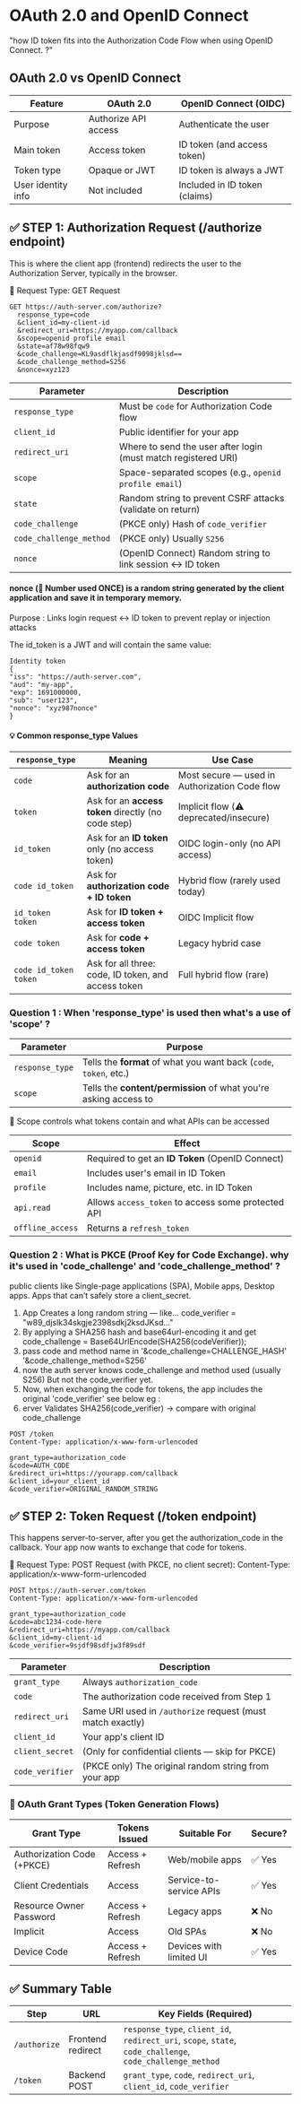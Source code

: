 #  OAuth 2.0 and  OpenID Connect    
   "how ID token fits into the Authorization Code Flow when using OpenID Connect. ?"

##  OAuth 2.0 vs OpenID Connect

| Feature            | OAuth 2.0            | OpenID Connect (OIDC)         |
| ------------------ | -------------------- | ----------------------------- |
| Purpose            | Authorize API access | Authenticate the user         |
| Main token         | Access token         | ID token (and access token)   |
| Token type         | Opaque or JWT        | ID token is always a JWT      |
| User identity info | Not included         | Included in ID token (claims) |


## ✅ STEP 1: Authorization Request (/authorize endpoint)

This is where the client app (frontend) redirects the user to the Authorization Server, typically in the browser.

🔹 Request Type: GET Request
```
GET https://auth-server.com/authorize?
  response_type=code
  &client_id=my-client-id
  &redirect_uri=https://myapp.com/callback
  &scope=openid profile email
  &state=af78w98fqw9
  &code_challenge=KL9asdflkjasdf9098jklsd==
  &code_challenge_method=S256
  &nonce=xyz123
```

| Parameter               | Description                                                    |
| ----------------------- | -------------------------------------------------------------- |
| `response_type`         | Must be `code` for Authorization Code flow                     |
| `client_id`             | Public identifier for your app                                 |
| `redirect_uri`          | Where to send the user after login (must match registered URI) |
| `scope`                 | Space-separated scopes (e.g., `openid profile email`)          |
| `state`                 | Random string to prevent CSRF attacks (validate on return)     |
| `code_challenge`        | (PKCE only) Hash of `code_verifier`                            |
| `code_challenge_method` | (PKCE only) Usually `S256`                                     |
| `nonce`                 | (OpenID Connect) Random string to link session ↔ ID token      |

#### nonce (🔑 Number used ONCE) is a random string generated by the client application and save it in temporary memory.
Purpose : Links login request ↔ ID token to prevent replay or injection attacks

The id_token is a JWT and will contain the same value:
  ```
  Identity token
  {
  "iss": "https://auth-server.com",
  "aud": "my-app",
  "exp": 1691000000,
  "sub": "user123",
  "nonce": "xyz987nonce"
  }

  ```
#### 💡 Common response_type Values

| `response_type`       | Meaning                                             | Use Case                                      |
| --------------------- | --------------------------------------------------- | --------------------------------------------- |
| `code`                | Ask for an **authorization code**                   | Most secure — used in Authorization Code flow |
| `token`               | Ask for an **access token** directly (no code step) | Implicit flow (⚠️ deprecated/insecure)        |
| `id_token`            | Ask for an **ID token** only (no access token)      | OIDC login-only (no API access)               |
| `code id_token`       | Ask for **authorization code + ID token**           | Hybrid flow (rarely used today)               |
| `id_token token`      | Ask for **ID token + access token**                 | OIDC Implicit flow                            |
| `code token`          | Ask for **code + access token**                     | Legacy hybrid case                            |
| `code id_token token` | Ask for all three: code, ID token, and access token | Full hybrid flow (rare)                       |

### Question 1 : When 'response_type' is used then what's a use of 'scope' ?

| Parameter       | Purpose                                                            |
| --------------- | ------------------------------------------------------------------ |
| `response_type` | Tells the **format** of what you want back (`code`, `token`, etc.) |
| `scope`         | Tells the **content/permission** of what you're asking access to   |

🧠 Scope controls what tokens contain and what APIs can be accessed

| Scope            | Effect                                             |
| ---------------- | -------------------------------------------------- |
| `openid`         | Required to get an **ID Token** (OpenID Connect)   |
| `email`          | Includes user's email in ID Token                  |
| `profile`        | Includes name, picture, etc. in ID Token           |
| `api.read`       | Allows `access_token` to access some protected API |
| `offline_access` | Returns a `refresh_token`                          |

### Question 2 : What is PKCE (Proof Key for Code Exchange). why it's used in 'code_challenge' and 'code_challenge_method' ?

public clients like Single-page applications (SPA), Mobile apps, Desktop apps. Apps that can’t safely store a client_secret.
1. App Creates a long random string — like... code_verifier = "w89_djslk34skgje2398sdkj2ksdJKsd..."
2. By applying a SHA256 hash and base64url-encoding it and get code_challenge = Base64UrlEncode(SHA256(codeVerifier));
3. pass code and method name in '&code_challenge=CHALLENGE_HASH' '&code_challenge_method=S256'
4. now the auth server knows code_challenge and method used (usually S256) But not the code_verifier yet.
5. Now, when exchanging the code for tokens, the app includes the original 'code_verifier' see below eg :
6. erver Validates SHA256(code_verifier) → compare with original code_challenge
```
POST /token
Content-Type: application/x-www-form-urlencoded

grant_type=authorization_code
&code=AUTH_CODE
&redirect_uri=https://yourapp.com/callback
&client_id=your_client_id
&code_verifier=ORIGINAL_RANDOM_STRING

```


## ✅ STEP 2: Token Request (/token endpoint)
This happens server-to-server, after you get the authorization_code in the callback. Your app now wants to exchange that code for tokens.

🔹 Request Type: POST Request (with PKCE, no client secret):
    Content-Type: application/x-www-form-urlencoded

```
POST https://auth-server.com/token
Content-Type: application/x-www-form-urlencoded

grant_type=authorization_code
&code=abc1234-code-here
&redirect_uri=https://myapp.com/callback
&client_id=my-client-id
&code_verifier=9sjdf98sdfjw3f89sdf

```

| Parameter       | Description                                                |
| --------------- | ---------------------------------------------------------- |
| `grant_type`    | Always `authorization_code`                                |
| `code`          | The authorization code received from Step 1                |
| `redirect_uri`  | Same URI used in `/authorize` request (must match exactly) |
| `client_id`     | Your app's client ID                                       |
| `client_secret` | (Only for confidential clients — skip for PKCE)            |
| `code_verifier` | (PKCE only) The original random string from your app       |

### 🔁 OAuth Grant Types (Token Generation Flows)

| Grant Type                 | Tokens Issued    | Suitable For            | Secure?  |
| -------------------------- | ---------------- | ----------------------- | -------  |
| Authorization Code (+PKCE) | Access + Refresh | Web/mobile apps         | ✅ Yes   |
| Client Credentials         | Access           | Service-to-service APIs | ✅ Yes   |
| Resource Owner Password    | Access + Refresh | Legacy apps             | ❌ No    |
| Implicit                   | Access           | Old SPAs                | ❌ No    |
| Device Code                | Access + Refresh | Devices with limited UI | ✅ Yes   |






## ✅ Summary Table

| Step         | URL               | Key Fields (Required)                                                                                     |
| ------------ | ----------------- | --------------------------------------------------------------------------------------------------------- |
| `/authorize` | Frontend redirect | `response_type`, `client_id`, `redirect_uri`, `scope`, `state`, `code_challenge`, `code_challenge_method` |
| `/token`     | Backend POST      | `grant_type`, `code`, `redirect_uri`, `client_id`, `code_verifier`                                        |

